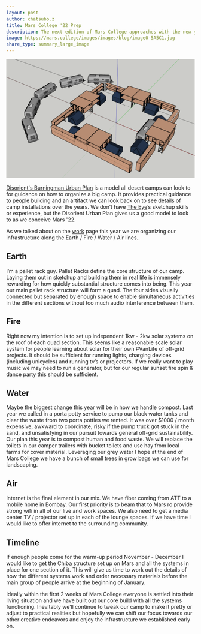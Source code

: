 ```yaml
---
layout: post
author: chatsubo.z
title: Mars College '22 Prep
description: The next edition of Mars College approaches with the new year. Applications have started. Now is time to firm up our infrastructure plan...
image: https://mars.college/images/images/blog/image0-5A5C1.jpg
share_type: summary_large_image
---
```


![pallet racks](/images/tentstrailers.png)

[Disorient's Burningman Urban Plan](https://wiki.disorient.info/index.php?title=Urban_plan) is a model all desert camps can look to for guidance on how to organize a big camp. It provides practical guidance to people building and an artifact we can look back on to see details of camp installations over the years. We don’t have [The Eye](https://flyvision.org/the_eye/03/)’s sketchup skills or experience, but the Disorient Urban Plan gives us a good model to look to as we conceive Mars '22.

As we talked about on the [work](/work) page this year we are organizing our infrastructure along the Earth / Fire / Water / Air lines..

## Earth
I’m a pallet rack guy. Pallet Racks define the core structure of our camp. Laying them out in sketchup and building them in real life is immensely rewarding for how quickly substantial structure comes into being. This year our main pallet rack structure will form a quad. The four sides visually connected but separated by enough space to enable simultaneous activities in the different sections without too much audio interference between them.

## Fire
Right now my intention is to set up independent 1kw - 2kw solar systems on the roof of each quad section. This seems like a reasonable scale solar system for people learning about solar for their own #VanLife of off-grid projects. It should be sufficient for running lights, charging devices (including unicycles) and running tv’s or projectors. If we really want to play music we may need to run a generator, but for our regular sunset fire spin & dance party this should be sufficient.

## Water
Maybe the biggest change this year will be in how we handle compost. Last year we called in a porta potty service to pump our black water tanks and clear the waste from two porta potties we rented. It was over $1000 / month expensive, awkward to coordinate, risky if the pump truck got stuck in the sand, and unsatisfying in our pursuit towards general off-grid sustainability.  Our plan this year is to compost human and food waste. We will replace the toilets in our camper trailers with bucket toilets and use hay from local farms for cover material. Leveraging our grey water I hope at the end of Mars College we have a bunch of small trees in grow bags we can use for landscaping. 

## Air
Internet is the final element in our mix. We have fiber coming from ATT to a mobile home in Bombay. Our first priority is to beam that to Mars ro provide strong wifi in all of our live and work spaces. We also need to get a media center TV / projector set up in each of the lounge spaces. If we have time I would like to offer internet to the surrounding community.

## Timeline
If enough people come for the warm-up period November - December I would like to get the Chiba structure set up on Mars and all the systems in place for one section of it. This will give us time to work out the details of how the different systems work and order necessary materials before the main group of people arrive at the beginning of January. 

Ideally within the first 2 weeks of Mars College everyone is settled into their living situation and we have built out our core build with all the systems functioning. Inevitably we’ll continue to tweak our camp to make it pretty or adjust to practical realities but hopefully we can shift our focus towards our other creative endeavors and enjoy the infrastructure we established early on.
